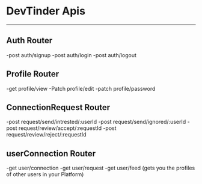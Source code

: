 # DevTinder Apis
---------------
## Auth Router
-post auth/signup
-post auth/login
-post auth/logout

## Profile Router
-get profile/view
-Patch profile/edit
-patch profile/password

## ConnectionRequest Router
-post request/send/intrested/:userId
-post request/send/ignored/:userId
-post request/review/accept/:requestId
-post request/review/reject/:requestId

## userConnection Router
-get user/connection
-get user/request
-get user/feed (gets you the profiles of other users in your Platform)
